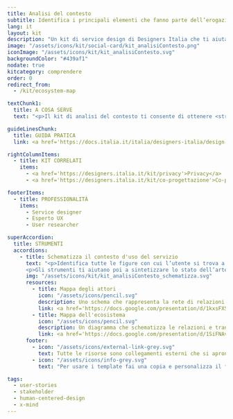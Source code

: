 ```yaml
---
title: Analisi del contesto
subtitle: Identifica i principali elementi che fanno parte dell’erogazione del servizio e le loro interdipendenze
lang: it
layout: kit
description: "Un kit di service design di Designers Italia che ti aiuta a far emergere i principali elementi che compongono l'erogazione di un servizio"
image: "/assets/icons/kit/social-card/kit_analisiContesto.png"
iconImage: "/assets/icons/kit/kit_analisiContesto.svg"
backgroundColor: "#439af1"
nodate: true
kitcategory: comprendere
order: 0
redirect_from:
  - /kit/ecosystem-map

textChunk1:
  title: A COSA SERVE
  text: "<p>Il kit di analisi del contesto ti consente di ottenere <strong>una visione d’insieme dei fattori e delle variabili che influenzano l'erogazione e la fruizione di un servizio digitale</strong>. L’obiettivo è quello di aiutarti a mettere a fuoco gli obiettivi e il perimetro del progetto, attività fondamentale per poi impostare in maniera bilanciata le successive attività di ricerca e di concettualizzazione.</p><p>Fra le risorse del kit hai a disposizione una serie di strumenti utili per analizzare l’ambito e le circostanze in cui la soluzione progettuale dovrà collocarsi ed evolvere.</p>"

guideLinesChunk:
  title: GUIDA PRATICA
  link: <a href='https://docs.italia.it/italia/designers-italia/design-linee-guida-docs/it/stabile/doc/service-design.html' target="_blank">Service design</a>

rightColumnItems:
  - title: KIT CORRELATI
    items:
      - <a href='https://designers.italia.it/kit/privacy'>Privacy</a>
      - <a href='https://designers.italia.it/kit/co-progettazione'>Co-progettazione</a>

footerItems:
  - title: PROFESSIONALITÀ
    items:
      - Service designer
      - Esperto UX
      - User researcher

superAccordion:
  title: STRUMENTI
  accordions:
    - title: Schematizza il contesto d'uso del servizio
      text: "<p>Identifica tutte le figure con cui l’utente si trova a interagire in prima persona, ma anche quelle che, dietro le quinte, consentono l’erogazione del servizio: in questo modo potrai comprendere come il ruolo dei diversi attori ha un impatto sia sul progetto che sull'utente/cittadino.</p>
      <p>Gli strumenti ti aiutano poi a sintetizzare lo stato dell’arte del servizio e approfondire la comprensione dei processi e infrastrutture che lo compongono, schematizzando le transazioni che avvengono tra gli diversi attori e touchpoint coinvolti, anche mettendo in evidenza eventuali inefficienze del sistema.</p>"
      img: "/assets/icons/kit/kit_analisiContesto_schematizza.svg"
      resources:
        - title: Mappa degli attori
          icon: "/assets/icons/pencil.svg"
          description: Uno schema che rappresenta la rete di relazioni tra l’utente e gli altri attori del contesto
          link: <a href='https://docs.google.com/presentation/d/1kxsFXSesX2kCOR1L3SbPfYqFInFhf_A7RW3_2xZ943o/edit?usp=sharing' aria-label="Vai alla risorsa (link esterno)" target="_blank">Vai alla risorsa</a>
        - title: Mappa dell'ecosistema
          icon: "/assets/icons/pencil.svg"
          description: Un diagramma che schematizza le relazioni e transazioni tra gli elementi coinvolti nel servizio pubblico
          link: <a href='https://docs.google.com/presentation/d/1SiFNAvLJPPO86DgvkPB1I8W7gWHmBnE5CNJTM9JSSEM/edit?usp=sharing' aria-label="Vai alla risorsa (link esterno)" target="_blank">Vai alla risorsa</a>
      footer:
        - icon: "/assets/icons/external-link-grey.svg"
          text: Tutte le risorse sono collegamenti esterni che si aprono in una nuova finestra.
        - icon: "/assets/icons/info-grey.svg"
          text: "Per usare i template fai una copia e personalizza il file: trovi le istruzioni nella prima pagina della risorsa."

tags:
  - user-stories
  - stakeholder
  - human-centered-design
  - x-mind
---
```

